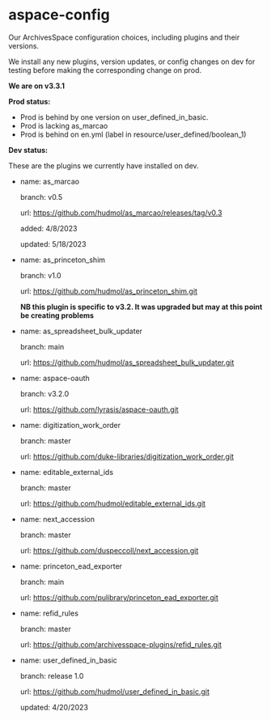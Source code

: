 # aspace-config
Our ArchivesSpace configuration choices, including plugins and their versions.

We install any new plugins, version updates, or config changes on dev for testing before making the corresponding change on prod.

**We are on v3.3.1**

**Prod status:**

- Prod is behind by one version on user_defined_in_basic.
- Prod is lacking as_marcao
- Prod is behind on en.yml (label in resource/user_defined/boolean_1)

**Dev status:**

These are the plugins we currently have installed on dev. 

- name: as_marcao

  branch: v0.5
  
  url: https://github.com/hudmol/as_marcao/releases/tag/v0.3
  
  added: 4/8/2023
  
  updated: 5/18/2023

- name: as_princeton_shim

  branch: v1.0
  
  url: https://github.com/hudmol/as_princeton_shim.git
  
  **NB this plugin is specific to v3.2. It was upgraded but may at this point be creating problems**
  
- name: as_spreadsheet_bulk_updater

  branch: main
  
  url: https://github.com/hudmol/as_spreadsheet_bulk_updater.git
  
- name: aspace-oauth

  branch: v3.2.0
  
  url: https://github.com/lyrasis/aspace-oauth.git
  
- name: digitization_work_order

  branch: master
  
  url: https://github.com/duke-libraries/digitization_work_order.git
  
- name: editable_external_ids

  branch: master
  
  url: https://github.com/hudmol/editable_external_ids.git
  
- name: next_accession

  branch: master
  
  url: https://github.com/duspeccoll/next_accession.git
  
- name: princeton_ead_exporter

  branch: main
  
  url: https://github.com/pulibrary/princeton_ead_exporter.git
  
- name: refid_rules

  branch: master
  
  url: https://github.com/archivesspace-plugins/refid_rules.git
  
- name: user_defined_in_basic

  branch: release 1.0
  
  url: https://github.com/hudmol/user_defined_in_basic.git
  
  updated: 4/20/2023
  

